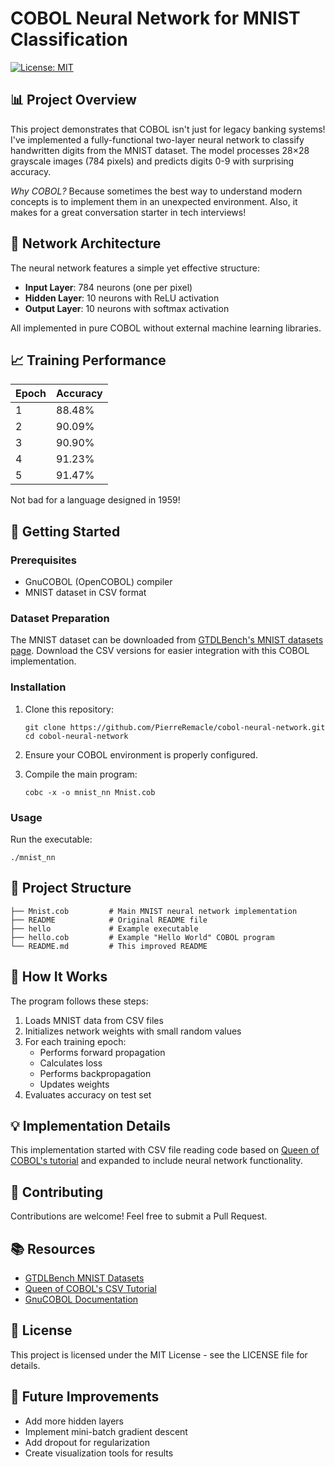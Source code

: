 # COBOL Neural Network for MNIST Classification

[![License: MIT](https://img.shields.io/badge/License-MIT-yellow.svg)](https://opensource.org/licenses/MIT)

## 📊 Project Overview

This project demonstrates that COBOL isn't just for legacy banking systems! I've implemented a fully-functional two-layer neural network to classify handwritten digits from the MNIST dataset. The model processes 28×28 grayscale images (784 pixels) and predicts digits 0-9 with surprising accuracy.

*Why COBOL?* Because sometimes the best way to understand modern concepts is to implement them in an unexpected environment. Also, it makes for a great conversation starter in tech interviews!

## 🧠 Network Architecture

The neural network features a simple yet effective structure:

- **Input Layer**: 784 neurons (one per pixel)
- **Hidden Layer**: 10 neurons with ReLU activation
- **Output Layer**: 10 neurons with softmax activation

All implemented in pure COBOL without external machine learning libraries.

## 📈 Training Performance

| Epoch | Accuracy |
|-------|----------|
| 1     | 88.48%   |
| 2     | 90.09%   |
| 3     | 90.90%   |
| 4     | 91.23%   |
| 5     | 91.47%   |

Not bad for a language designed in 1959!

## 🚀 Getting Started

### Prerequisites

- GnuCOBOL (OpenCOBOL) compiler
- MNIST dataset in CSV format

### Dataset Preparation

The MNIST dataset can be downloaded from [GTDLBench's MNIST datasets page](https://git-disl.github.io/GTDLBench/datasets/mnist_datasets/). Download the CSV versions for easier integration with this COBOL implementation.

### Installation

1. Clone this repository:
   ```
   git clone https://github.com/PierreRemacle/cobol-neural-network.git
   cd cobol-neural-network
   ```

2. Ensure your COBOL environment is properly configured.

3. Compile the main program:
   ```
   cobc -x -o mnist_nn Mnist.cob
   ```

### Usage

Run the executable:
```
./mnist_nn
```

## 📁 Project Structure

```
├── Mnist.cob         # Main MNIST neural network implementation
├── README            # Original README file
├── hello             # Example executable
├── hello.cob         # Example "Hello World" COBOL program
└── README.md         # This improved README
```

## 🔧 How It Works

The program follows these steps:
1. Loads MNIST data from CSV files
2. Initializes network weights with small random values
3. For each training epoch:
   - Performs forward propagation
   - Calculates loss
   - Performs backpropagation
   - Updates weights
4. Evaluates accuracy on test set

## 💡 Implementation Details

This implementation started with CSV file reading code based on [Queen of COBOL's tutorial](https://queenofcobol.com/reading-a-csv-file/) and expanded to include neural network functionality.

## 🤝 Contributing

Contributions are welcome! Feel free to submit a Pull Request.

## 📚 Resources

- [GTDLBench MNIST Datasets](https://git-disl.github.io/GTDLBench/datasets/mnist_datasets/)
- [Queen of COBOL's CSV Tutorial](https://queenofcobol.com/reading-a-csv-file/)
- [GnuCOBOL Documentation](https://gnucobol.sourceforge.io/)

## 📜 License

This project is licensed under the MIT License - see the LICENSE file for details.

## 🧩 Future Improvements

- Add more hidden layers
- Implement mini-batch gradient descent
- Add dropout for regularization
- Create visualization tools for results
